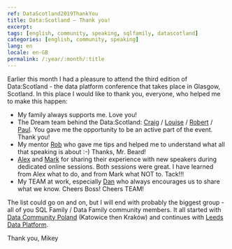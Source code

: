 ```yaml
---
ref: DataScotland2019ThankYou
title: Data:Scotland – Thank you!
excerpt: 
tags: [english, community, speaking, sqlfamily, datascotland]
categories: [english, community, speaking]
lang: en
locale: en-GB
permalink: /:year/:month/:title
---
```


Earlier this month I had a pleasure to attend the third edition of Data:Scotland - the data platform conference that takes place in Glasgow, Scotland. In this place I would like to thank you, everyone, who helped me to make this happen:

* My family always supports me. Love you!
* The Dream team behind the Data:Scotland: [Craig](https://twitter.com/CPorteous) / [Louise](https://twitter.com/patersonlouise) / [Robert](https://twitter.com/sql_bob) / [Paul](https://twitter.com/pauby). You gave me the opportunity to be an active part of the event. Thank you!
* My mentor [Rob](https://twitter.com/sqldbawithbeard) who gave me tips and helped me to understand what all that speaking is about :-) Thanks, Mr. Beard!
* [Alex](https://twitter.com/arcticdba) and [Mark](https://twitter.com/MarkPM_MSFT) for sharing their experience with new speakers during dedicated online sessions. Both sessions were great. I have learned from Alex what to do, and from Mark what NOT to. Tack!!!
* My TEAM at work, especially [Dan](https://twitter.com/LeedsDBA) who always encourages us to share what we know. Cheers Boss! Cheers TEAM!

 The list could go on and on, but I will end with probably the biggest group - all of you SQL Family / Data Family community members. It all started with [Data Community Poland](https://twitter.com/DataCommunityPL) (Katowice then Kraków) and continues with [Leeds Data Platform](https://twitter.com/dataleeds).

Thank you,
Mikey
